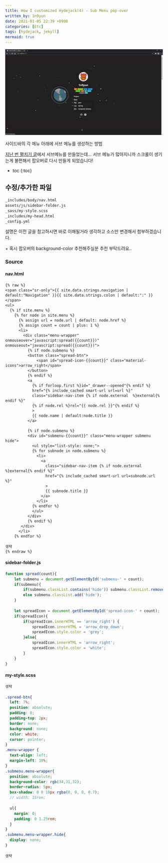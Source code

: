 ```yaml
---
title: How I customized Hydejack(4) - Sub Menu pop-over
written_by: 1n9yun
date: 2021-01-05 22:39 +0900
categories: [Etc]
tags: [hydejack, jekyll]
mermaid: true
---
```


![hydejack-sub-menu-spread](/assets/img/posts/etc/customize-hydejack/hydejack-submenu-2.png)

사이드바의 각 메뉴 아래에 서브 메뉴를 생성하는 방법

[지난 번 펼치기 글](/posts/how-i-customized-hydejack-2-spread/)에서 서브메뉴를 만들었는데... 서브 메뉴가 많아지니까 스크롤이 생기는게 불편해서 팝오버로 다시 만들게 되었습니다!

* toc
{:toc}

## 수정/추가한 파일

`_includes/body/nav.html`  
`assets/js/sidebar-folder.js`  
`_sass/my-style.scss`  
`_includes/my-head.html`  
`_config.yml`  

설명은 이전 글을 참고하시면 바로 이해될거라 생각하고 소스만 변경해서 첨부하겠습니다.

\+ 혹시 팝오버의 background-color 추천해주실분 추천 부탁드려요..

### Source 
#### nav.html
```django
{% raw %}
<span class="sr-only">{{ site.data.strings.navigation | default:"Navigation" }}{{ site.data.strings.colon | default:":" }}</span>
<ul>
  {% if site.menu %}
    {% for node in site.menu %}
      {% assign url = node.url | default: node.href %}
      {% assign count = count | plus: 1 %}
      <li>
        <div class="menu-wrapper" onmouseover="javascript:spread({{count}})" onmouseout="javascript:spread({{count}})">
          {% if node.submenu %}
          <button class="spread-btn">
              <span id="spread-icon-{{count}}" class="material-icons">arrow_right</span>
          </button>
          {% endif %}
          <a
            {% if forloop.first %}id="_drawer--opened"{% endif %}
            href="{% include_cached smart-url url=url %}"
            class="sidebar-nav-item {% if node.external  %}external{% endif %}"
            {% if node.rel %}rel="{{ node.rel }}"{% endif %}
            >
            {{ node.name | default:node.title }}
          </a>
        
          {% if node.submenu %}
          <div id="submenu-{{count}}" class="menu-wrapper submenu hide">
            <ul style="list-style: none;">
            {% for subnode in node.submenu %}
              <li>
                <a
                  class="sidebar-nav-item {% if node.external  %}external{% endif %}"
                  href="{% include_cached smart-url url=subnode.url %}"
                  >
                  {{ subnode.title }}
                </a>
              </li>
            {% endfor %}
            </ul>
          </div>
          {% endif %}
       </div>
      </li>
    {% endfor %}

생략
{% endraw %}
```

#### sidebar-folder.js
```javascript
function spread(count){
    let submenu = document.getElementById('submenu-' + count);
    if(submenu){
        if(submenu.classList.contains('hide')) submenu.classList.remove('hide');
        else submenu.classList.add('hide');
    }

    let spreadIcon = document.getElementById('spread-icon-' + count);
    if(spreadIcon){
        if(spreadIcon.innerHTML == 'arrow_right') {
            spreadIcon.innerHTML = 'arrow_drop_down';
            spreadIcon.style.color = 'grey';
        }else{
            spreadIcon.innerHTML = 'arrow_right';
            spreadIcon.style.color = 'white';
        } 
    }
}

```

#### my-style.scss
```scss
생략

.spread-btn{
  left: 7%;
  position: absolute;
  padding: 0;
  padding-top: 2px;
  border: none;
  background: none;
  color: white;
  cursor: pointer;
}
.menu-wrapper {
  text-align: left;
  margin-left: 10%;
}
.submenu.menu-wrapper{
  position: absolute;
  background-color: rgb(34,31,32);
  border-radius: 5px;
  box-shadow: 0 0 10px rgba(0, 0, 0, 0.7);
  // width: 15rem;

  ul{
    margin: 0;
    padding: 0 1.25rem;
  }
}
.submenu.menu-wrapper.hide{
  display: none;
}

생략
```